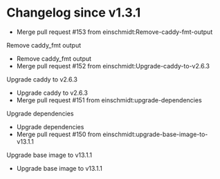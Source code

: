 # Changelog since v1.3.1
- Merge pull request #153 from einschmidt:Remove-caddy-fmt-output

Remove caddy_fmt output 
- Remove caddy_fmt output 
- Merge pull request #152 from einschmidt:Upgrade-caddy-to-v2.6.3

Upgrade caddy to v2.6.3 
- Upgrade caddy to v2.6.3 
- Merge pull request #151 from einschmidt:upgrade-dependencies

Upgrade dependencies 
- Upgrade dependencies 
- Merge pull request #150 from einschmidt:upgrade-base-image-to-v13.1.1

Upgrade base image to v13.1.1 
- Upgrade base image to v13.1.1 
